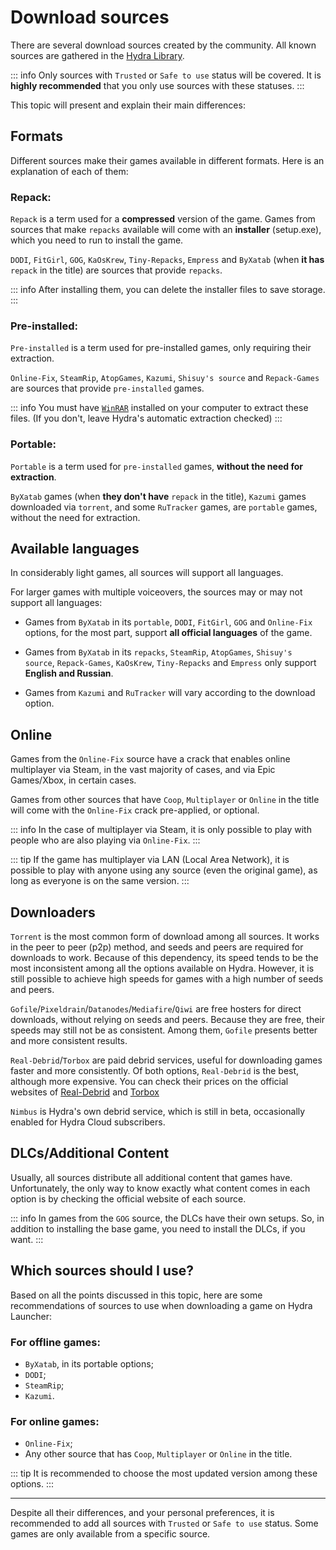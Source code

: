 # Download sources

There are several download sources created by the community. All known sources are gathered in the [Hydra Library](https://moyasee.github.io/HydraLibrary/library.html).

::: info Only sources with `Trusted` or `Safe to use` status will be covered. It is **highly recommended** that you only use sources with these statuses.
:::

This topic will present and explain their main differences:

## Formats

Different sources make their games available in different formats. Here is an explanation of each of them:

### Repack:

`Repack` is a term used for a **compressed** version of the game. Games from sources that make `repacks` available will come with an **installer** (setup.exe), which you need to run to install the game.

`DODI`, `FitGirl`, `GOG`, `KaOsKrew`, `Tiny-Repacks`, `Empress` and `ByXatab` (when **it has** `repack` in the title) are sources that provide `repacks`.

::: info After installing them, you can delete the installer files to save storage.
:::

### Pre-installed:

`Pre-installed` is a term used for pre-installed games, only requiring their extraction.

`Online-Fix`, `SteamRip`, `AtopGames`, `Kazumi`, `Shisuy's source` and `Repack-Games` are sources that provide `pre-installed` games.

::: info You must have [`WinRAR`](https://www.win-rar.com/fileadmin/winrar-versions/winrar/winrar-x64-711br.exe) installed on your computer to extract these files. (If you don't, leave Hydra's automatic extraction checked)
:::

### Portable:

`Portable` is a term used for `pre-installed` games, **without the need for extraction**.

`ByXatab` games (when **they don't have** `repack` in the title), `Kazumi` games downloaded via `torrent`, and some `RuTracker` games, are `portable` games, without the need for extraction.

## Available languages

In considerably light games, all sources will support all languages.

For larger games with multiple voiceovers, the sources may or may not support all languages:

- Games from `ByXatab` in its `portable`, `DODI`, `FitGirl`, `GOG` and `Online-Fix` options, for the most part, support **all official languages** of the game.

- Games from `ByXatab` in its `repacks`, `SteamRip`, `AtopGames`, `Shisuy's source`, `Repack-Games`, `KaOsKrew`, `Tiny-Repacks` and `Empress` only support **English and Russian**.

- Games from `Kazumi` and `RuTracker` will vary according to the download option.

## Online

Games from the `Online-Fix` source have a crack that enables online multiplayer via Steam, in the vast majority of cases, and via Epic Games/Xbox, in certain cases.

Games from other sources that have `Coop`, `Multiplayer` or `Online` in the title will come with the `Online-Fix` crack pre-applied, or optional.

::: info In the case of multiplayer via Steam, it is only possible to play with people who are also playing via `Online-Fix`.
:::

::: tip If the game has multiplayer via LAN (Local Area Network), it is possible to play with anyone using any source (even the original game), as long as everyone is on the same version.
:::

## Downloaders

`Torrent` is the most common form of download among all sources. It works in the peer to peer (p2p) method, and seeds and peers are required for downloads to work. Because of this dependency, its speed tends to be the most inconsistent among all the options available on Hydra. However, it is still possible to achieve high speeds for games with a high number of seeds and peers.

`Gofile`/`Pixeldrain`/`Datanodes`/`Mediafire`/`Qiwi` are free hosters for direct downloads, without relying on seeds and peers. Because they are free, their speeds may still not be as consistent. Among them, `Gofile` presents better and more consistent results.

`Real-Debrid`/`Torbox` are paid debrid services, useful for downloading games faster and more consistently. Of both options, `Real-Debrid` is the best, although more expensive. You can check their prices on the official websites of [Real-Debrid](https://real-debrid.com/) and [Torbox](https://torbox.app/)

`Nimbus` is Hydra's own debrid service, which is still in beta, occasionally enabled for Hydra Cloud subscribers.

## DLCs/Additional Content

Usually, all sources distribute all additional content that games have. Unfortunately, the only way to know exactly what content comes in each option is by checking the official website of each source.

::: info In games from the `GOG` source, the DLCs have their own setups. So, in addition to installing the base game, you need to install the DLCs, if you want.
:::

## Which sources should I use?

Based on all the points discussed in this topic, here are some recommendations of sources to use when downloading a game on Hydra Launcher:

### For offline games:

- `ByXatab`, in its portable options;
- `DODI`;
- `SteamRip`;
- `Kazumi`.

### For online games:
- `Online-Fix`;
- Any other source that has `Coop`, `Multiplayer` or `Online` in the title.

::: tip It is recommended to choose the most updated version among these options.
:::

___

Despite all their differences, and your personal preferences, it is recommended to add all sources with `Trusted` or `Safe to use` status. Some games are only available from a specific source.
